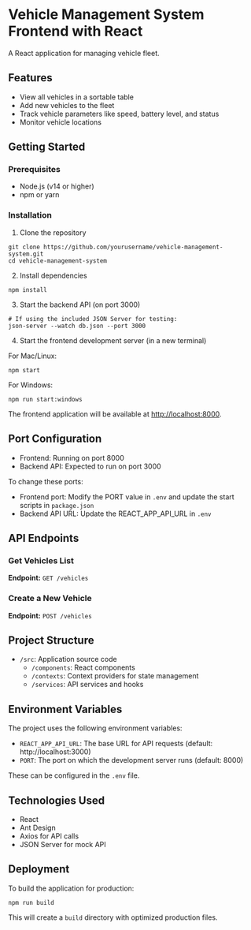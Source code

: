 # Vehicle Management System Frontend with React

A React application for managing vehicle fleet.

## Features

- View all vehicles in a sortable table
- Add new vehicles to the fleet
- Track vehicle parameters like speed, battery level, and status
- Monitor vehicle locations

## Getting Started

### Prerequisites

- Node.js (v14 or higher)
- npm or yarn

### Installation

1. Clone the repository

```
git clone https://github.com/yourusername/vehicle-management-system.git
cd vehicle-management-system
```

2. Install dependencies

```
npm install
```

3. Start the backend API (on port 3000)

```
# If using the included JSON Server for testing:
json-server --watch db.json --port 3000
```

4. Start the frontend development server (in a new terminal)

For Mac/Linux:

```
npm start
```

For Windows:

```
npm run start:windows
```

The frontend application will be available at [http://localhost:8000](http://localhost:8000).

## Port Configuration

- Frontend: Running on port 8000
- Backend API: Expected to run on port 3000

To change these ports:

- Frontend port: Modify the PORT value in `.env` and update the start scripts in `package.json`
- Backend API URL: Update the REACT_APP_API_URL in `.env`

## API Endpoints

### Get Vehicles List

**Endpoint:** `GET /vehicles`

### Create a New Vehicle

**Endpoint:** `POST /vehicles`

## Project Structure

- `/src`: Application source code
  - `/components`: React components
  - `/contexts`: Context providers for state management
  - `/services`: API services and hooks

## Environment Variables

The project uses the following environment variables:

- `REACT_APP_API_URL`: The base URL for API requests (default: http://localhost:3000)
- `PORT`: The port on which the development server runs (default: 8000)

These can be configured in the `.env` file.

## Technologies Used

- React
- Ant Design
- Axios for API calls
- JSON Server for mock API

## Deployment

To build the application for production:

```
npm run build
```

This will create a `build` directory with optimized production files.
